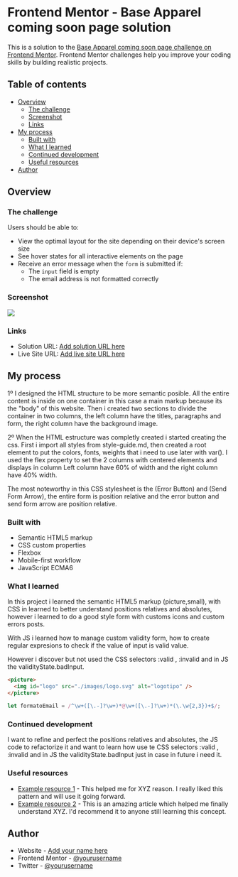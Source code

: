 # Frontend Mentor - Base Apparel coming soon page solution

This is a solution to the [Base Apparel coming soon page challenge on Frontend Mentor](https://www.frontendmentor.io/challenges/base-apparel-coming-soon-page-5d46b47f8db8a7063f9331a0). Frontend Mentor challenges help you improve your coding skills by building realistic projects. 

## Table of contents

- [Overview](#overview)
  - [The challenge](#the-challenge)
  - [Screenshot](#screenshot)
  - [Links](#links)
- [My process](#my-process)
  - [Built with](#built-with)
  - [What I learned](#what-i-learned)
  - [Continued development](#continued-development)
  - [Useful resources](#useful-resources)
- [Author](#author)

## Overview

### The challenge

Users should be able to:

- View the optimal layout for the site depending on their device's screen size
- See hover states for all interactive elements on the page
- Receive an error message when the `form` is submitted if:
  - The `input` field is empty
  - The email address is not formatted correctly

### Screenshot

![](./images/solution-preview-ismael.jpg)

### Links

- Solution URL: [Add solution URL here](https://your-solution-url.com)
- Live Site URL: [Add live site URL here](https://your-live-site-url.com)

## My process

1º I designed the HTML structure to be more semantic posible.
    All the entire content is inside on one container in this case a main markup because its the "body" of this website.
    Then i created two sections to divide the container in two columns, the left column have the titles, paragraphs and form, the right column have the background image.

2º When the HTML estructure was completly created i started creating the css.
  First i import all styles from style-guide.md, then created a root element to put the colors, fonts, weights that i need to use later with var().
  I used the flex property to set the 2 columns with centered elements and displays in column
  Left column have 60% of width and the right column have 40% width.

  The most noteworthy in this CSS stylesheet is the (Error Button) and (Send Form Arrow), the entire form is position relative and the error button and send form arrow are position relative.



### Built with

- Semantic HTML5 markup
- CSS custom properties
- Flexbox
- Mobile-first workflow
- JavaScript ECMA6

### What I learned

In this project i learned the semantic HTML5 markup (picture,small), with CSS in learned to better understand positions relatives and absolutes, however i learned to do a good style form with customs icons and custom errors posts.

With JS i learned how to manage custom validity form, how to create regular expresions to check if the value of input is valid value.

However i discover but not used the CSS selectors :valid , :invalid and in JS the validityState.badInput.

```html
<picture>
  <img id="logo" src="./images/logo.svg" alt="logotipo" />
</picture>
```

```js
let formatoEmail = /^\w+([\.-]?\w+)*@\w+([\.-]?\w+)*(\.\w{2,3})+$/;
```


### Continued development

I want to refine and perfect the positions relatives and absolutes, the JS code to refactorize it and want to learn how use te CSS selectors :valid , :invalid and in JS the validityState.badInput just in case in future i need it.

### Useful resources

- [Example resource 1](https://www.example.com) - This helped me for XYZ reason. I really liked this pattern and will use it going forward.
- [Example resource 2](https://www.example.com) - This is an amazing article which helped me finally understand XYZ. I'd recommend it to anyone still learning this concept.

## Author

- Website - [Add your name here](https://www.your-site.com)
- Frontend Mentor - [@yourusername](https://www.frontendmentor.io/profile/yourusername)
- Twitter - [@yourusername](https://www.twitter.com/yourusername)
